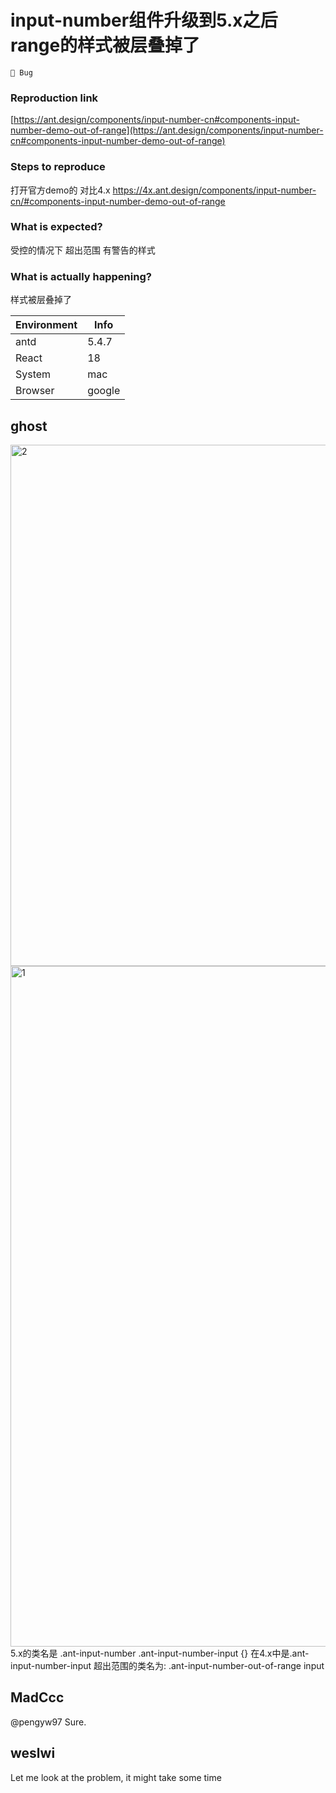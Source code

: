 # input-number组件升级到5.x之后range的样式被层叠掉了

`🐛 Bug`

### Reproduction link

[https://ant.design/components/input-number-cn#components-input-number-demo-out-of-range](https://ant.design/components/input-number-cn#components-input-number-demo-out-of-range)

### Steps to reproduce

打开官方demo的
对比4.x https://4x.ant.design/components/input-number-cn/#components-input-number-demo-out-of-range

### What is expected?

受控的情况下 超出范围 有警告的样式

### What is actually happening?

样式被层叠掉了

| Environment | Info   |
| ----------- | ------ |
| antd        | 5.4.7  |
| React       | 18     |
| System      | mac    |
| Browser     | google |

<!-- generated by ant-design-issue-helper. DO NOT REMOVE -->

## ghost

  <img width="834" alt="2" src="https://github.com/ant-design/ant-design/assets/35122287/afbba680-8f91-4a25-9bb4-bcf385b20556">
<img width="1089" alt="1" src="https://github.com/ant-design/ant-design/assets/35122287/5934d2d0-7960-4de2-b13d-d916c3f72943">
5.x的类名是 .ant-input-number .ant-input-number-input {}
在4.x中是.ant-input-number-input
超出范围的类名为: .ant-input-number-out-of-range input

## MadCcc

@pengyw97 Sure.

## weslwi

Let me look at the problem, it might take some time
